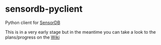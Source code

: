 sensordb-pyclient
=================

Python client for [SensorDB](https://github.com/alisalehi/sensordb)

This is in a very early stage but in the meantime you can take a look to the plans/progress on the [Wiki](https://github.com/jajberni/sensordb-pyclient/wiki)
